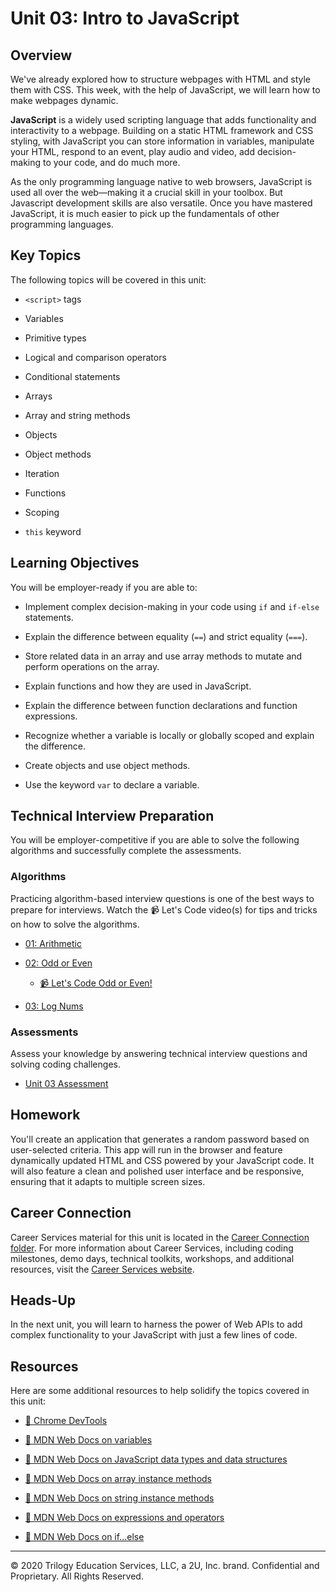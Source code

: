 # Unit 03: Intro to JavaScript

## Overview

We've already explored how to structure webpages with HTML and style them with CSS. This week, with the help of JavaScript, we will learn how to make webpages dynamic.

**JavaScript** is a widely used scripting language that adds functionality and interactivity to a webpage. Building on a static HTML framework and CSS styling, with JavaScript you can store information in variables, manipulate your HTML, respond to an event, play audio and video, add decision-making to your code, and do much more. 

As the only programming language native to web browsers, JavaScript is used all over the web&mdash;making it a crucial skill in your toolbox. But Javascript development skills are also versatile. Once you have mastered JavaScript, it is much easier to pick up the fundamentals of other programming languages. 

## Key Topics

The following topics will be covered in this unit:

 * `<script>` tags

 * Variables

 * Primitive types
 
 * Logical and comparison operators
 
 * Conditional statements
 
 * Arrays
 
 * Array and string methods
 
 * Objects
 
 * Object methods
 
 * Iteration
 
 * Functions
 
 * Scoping 
 
 * `this` keyword

## Learning Objectives

You will be employer-ready if you are able to: 

* Implement complex decision-making in your code using `if` and `if-else` statements. 

* Explain the difference between equality (`==`) and strict equality (`===`). 

* Store related data in an array and use array methods to mutate and perform operations on the array. 

* Explain functions and how they are used in JavaScript.

* Explain the difference between function declarations and function expressions. 

* Recognize whether a variable is locally or globally scoped and explain the difference.

* Create objects and use object methods. 

* Use the keyword `var` to declare a variable. 

## Technical Interview Preparation

You will be employer-competitive if you are able to solve the following algorithms and successfully complete the assessments.

### Algorithms

Practicing algorithm-based interview questions is one of the best ways to prepare for interviews. Watch the 📹 Let's Code video(s) for tips and tricks on how to solve the algorithms.

* [01: Arithmetic](03-Algorithms/01-arithmetic)

* [02: Odd or Even](03-Algorithms/02-odd-or-even)

  * [📹 Let's Code Odd or Even!](https://2u-20.wistia.com/medias/bnqjr1owj7)

* [03: Log Nums](03-Algorithms/03-log-nums)

### Assessments

Assess your knowledge by answering technical interview questions and solving coding challenges.

* [Unit 03 Assessment](https://forms.gle/WQNAEujgFBVm6kc79)

## Homework 

You'll create an application that generates a random password based on user-selected criteria. This app will run in the browser and feature dynamically updated HTML and CSS powered by your JavaScript code. It will also feature a clean and polished user interface and be responsive, ensuring that it adapts to multiple screen sizes.

## Career Connection

Career Services material for this unit is located in the [Career Connection folder](04-Career-Connection/README.md). For more information about Career Services, including coding milestones, demo days, technical toolkits, workshops, and additional resources, visit the [Career Services website](http://bit.ly/CodingCS).

## Heads-Up

In the next unit, you will learn to harness the power of Web APIs to add complex functionality to your JavaScript with just a few lines of code. 

## Resources

Here are some additional resources to help solidify the topics covered in this unit:

* [📖 Chrome DevTools](https://developers.google.com/web/tools/chrome-devtools/open)

* [📖 MDN Web Docs on variables](https://developer.mozilla.org/en-US/docs/Glossary/Variable)

* [📖 MDN Web Docs on JavaScript data types and data structures](https://developer.mozilla.org/en-US/docs/Web/JavaScript/Data_structures)

* [📖 MDN Web Docs on array instance methods](https://developer.mozilla.org/en-US/docs/Web/JavaScript/Reference/Global_Objects/Array#Instance_methods)

* [📖 MDN Web Docs on string instance methods](https://developer.mozilla.org/en-US/docs/Web/JavaScript/Reference/Global_Objects/String#Instance_methods)

* [📖 MDN Web Docs on expressions and operators](https://developer.mozilla.org/en-US/docs/Web/JavaScript/Guide/Expressions_and_Operators)

* [📖 MDN Web Docs on if...else](https://developer.mozilla.org/en-US/docs/Web/JavaScript/Reference/Statements/if...else)

---

© 2020 Trilogy Education Services, LLC, a 2U, Inc. brand. Confidential and Proprietary. All Rights Reserved.
